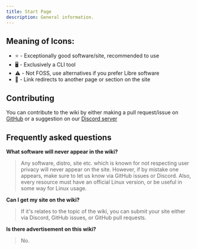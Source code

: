 ```yaml
---
title: Start Page
description: General information.
---
```


## Meaning of Icons:

- ⭐ - Exceptionally good software/site, recommended to use
- 🖥️ - Exclusively a CLI tool
- ⚠️ - Not FOSS, use alternatives if you prefer Libre software
- 🔗 - Link redirects to another page or section on the site

## Contributing

You can contribute to the wiki by either making a pull request/issue on [GitHub](https://github.com/rimsiw/rims-linux-wiki) or a suggestion on our [Discord server](https://discord.gg/pQVYgjzM3w)

## Frequently asked questions

**What software will never appear in the wiki?**
> Any software, distro, site etc. which is known for not respecting user privacy will never appear on the site. However, if by mistake one appears, make sure to let us know via GitHub issues or Discord. Also, every resource must have an official Linux version, or be useful in some way for Linux usage.

**Can I get my site on the wiki?**
> If it's relates to the topic of the wiki, you can submit your site either via Discord, GitHub issues, or GitHub pull requests.

**Is there advertisement on this wiki?**
> No.

